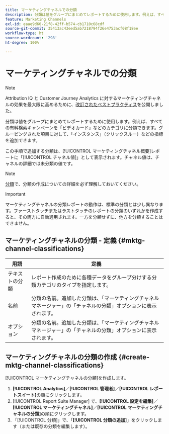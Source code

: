 ```yaml
---
title: マーケティングチャネルでの分類
description: 分類は値をグループにまとめてレポートするために使用します。例えば、すべての有料検索キャンペーンを「ビデオカード」などのカテゴリに分類できます。グルーピングされた項目に対して、「インスタンス」（クリックスルー）などの指標を追加できます。
feature: Marketing Channels
exl-id: eaae9d60-21f8-42ff-b574-cb1710c68cdf
source-git-commit: 35413ac43eed5ab7218794f26e4753acf08f18ee
workflow-type: ht
source-wordcount: '298'
ht-degree: 100%

---
```


# マーケティングチャネルでの分類

>[!NOTE]
>
>Attribution IQ と Customer Journey Analytics に対するマーケティングチャネルの効果を最大限に高めるために、[改訂されたベストプラクティス](/help/components/c-marketing-channels/mchannel-best-practices.md)を公開しました。

分類は値をグループにまとめてレポートするために使用します。例えば、すべての有料検索キャンペーンを「ビデオカード」などのカテゴリに分類できます。グルーピングされた項目に対して、「インスタンス」（クリックスルー）などの指標を追加できます。

この手順で追加する分類は、[!UICONTROL マーケティングチャネル概要]レポートに「[!UICONTROL チャネル値]」として表示されます。チャネル値は、チャネルの詳細では未分類の値です。

>[!NOTE]
>
>[分類](/help/components/classifications/c-classifications.md)で、分類の作成についての詳細を必ず理解しておいてください。

>[!IMPORTANT]
>
>マーケティングチャネルの分類レポートの動作は、標準の分類とは少し異なります。ファーストタッチまたはラストタッチのレポートの分類のいずれかを作成すると、その両方に自動適用されます。一方を分類せずに、他方を分類することはできません。

## マーケティングチャネルの分類 - 定義 {#mktg-channel-classifications}

| 用語 | 定義 |
|--- |--- |
| テキストの分類 | レポート作成のために各種データをグループ分けする分類カテゴリのタイプを指定します。 |
| 名前 | 分類の名前。追加した分類は、「マーケティングチャネルマネージャー」の「チャネルの分類」オプションに表示されます。 |
| オプション | 分類の名前。追加した分類は、「マーケティングチャネルマネージャー」の「チャネルの分類」オプションに表示されます。 |

## マーケティングチャネルの分類の作成 {#create-mktg-channel-classifications}

[!UICONTROL マーケティングチャネルの分類]を作成します。

1. **[!UICONTROL Analytics]**／**[!UICONTROL 管理者]**／**[!UICONTROL レポートスイート]**&#x200B;の順にクリックします。
1. [!UICONTROL Report Suite Manager] で、**[!UICONTROL 設定を編集]**／**[!UICONTROL マーケティングチャネル]**／**[!UICONTROL マーケティングチャネルの分類]**&#x200B;の順にクリックします。
1. 「[!UICONTROL 分類]」で、「**[!UICONTROL 分類の追加]**」をクリックします（または既存の分類を編集します）。
